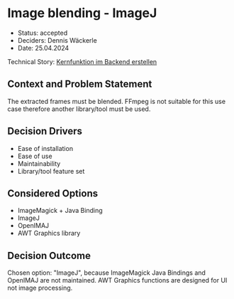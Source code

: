 # Image blending - ImageJ

* Status: accepted
* Deciders: Dennis Wäckerle <!-- optional -->
* Date: 25.04.2024 <!-- optional -->

Technical Story: [Kernfunktion im Backend erstellen](https://github.com/mi-classroom/mi-master-wt-beiboot-2024/issues/1) <!-- optional -->

## Context and Problem Statement

The extracted frames must be blended. FFmpeg is not suitable for this use case therefore another library/tool must be used.

## Decision Drivers <!-- optional -->

* Ease of installation
* Ease of use
* Maintainability
* Library/tool feature set

## Considered Options

* ImageMagick + Java Binding
* ImageJ
* OpenIMAJ
* AWT Graphics library

## Decision Outcome

Chosen option: "ImageJ", because ImageMagick Java Bindings and OpenIMAJ are not maintained. AWT Graphics functions are designed for
UI not image processing.
